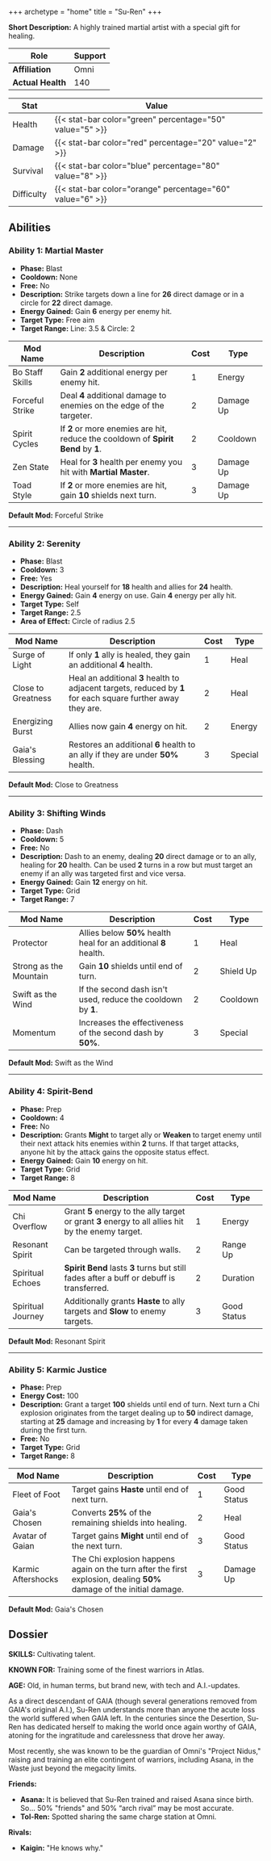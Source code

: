+++
archetype = "home"
title = "Su-Ren"
+++

**Short Description:** A highly trained martial artist with a special gift for healing.

| **Role**          | Support |
| ----------------- | ------- |
| **Affiliation**   | Omni    |
| **Actual Health** | 140     |

| **Stat**   | **Value**                                                 |
| ---------- | --------------------------------------------------------- |
| Health     | {{< stat-bar color="green" percentage="50" value="5" >}}  |
| Damage     | {{< stat-bar color="red" percentage="20" value="2" >}}    |
| Survival   | {{< stat-bar color="blue" percentage="80" value="8" >}}   |
| Difficulty | {{< stat-bar color="orange" percentage="60" value="6" >}} |

## Abilities

### Ability 1: Martial Master

- **Phase:** Blast
- **Cooldown:** None
- **Free:** No
- **Description:** Strike targets down a line for **26** direct damage or in a circle for **22** direct damage.
- **Energy Gained:** Gain **6** energy per enemy hit.
- **Target Type:** Free aim
- **Target Range:** Line: 3.5 & Circle: 2

| **Mod Name**    | **Description**                                                                    | **Cost** | **Type**  |
| --------------- | ---------------------------------------------------------------------------------- | -------- | --------- |
| Bo Staff Skills | Gain **2** additional energy per enemy hit.                                        | 1        | Energy    |
| Forceful Strike | Deal **4** additional damage to enemies on the edge of the targeter.               | 2        | Damage Up |
| Spirit Cycles   | If **2** or more enemies are hit, reduce the cooldown of **Spirit Bend** by **1**. | 2        | Cooldown  |
| Zen State       | Heal for **3** health per enemy you hit with **Martial Master**.                   | 3        | Damage Up |
| Toad Style      | If **2** or more enemies are hit, gain **10** shields next turn.                   | 3        | Damage Up |

**Default Mod:** Forceful Strike

---

### Ability 2: Serenity

- **Phase:** Blast
- **Cooldown:** 3
- **Free:** Yes
- **Description:** Heal yourself for **18** health and allies for **24** health.
- **Energy Gained:** Gain **4** energy on use. Gain **4** energy per ally hit.
- **Target Type:** Self
- **Target Range:** 2.5
- **Area of Effect:** Circle of radius 2.5

| **Mod Name**       | **Description**                                                                                              | **Cost** | **Type** |
| ------------------ | ------------------------------------------------------------------------------------------------------------ | -------- | -------- |
| Surge of Light     | If only **1** ally is healed, they gain an additional **4** health.                                          | 1        | Heal     |
| Close to Greatness | Heal an additional **3** health to adjacent targets, reduced by **1** for each square further away they are. | 2        | Heal     |
| Energizing Burst   | Allies now gain **4** energy on hit.                                                                         | 2        | Energy   |
| Gaia's Blessing    | Restores an additional **6** health to an ally if they are under **50%** health.                             | 3        | Special  |

**Default Mod:** Close to Greatness

---

### Ability 3: Shifting Winds

- **Phase:** Dash
- **Cooldown:** 5
- **Free:** No
- **Description:** Dash to an enemy, dealing **20** direct damage or to an ally, healing for **20** health. Can be used **2** turns in a row but must target an enemy if an ally was targeted first and vice versa.
- **Energy Gained:** Gain **12** energy on hit.
- **Target Type:** Grid
- **Target Range:** 7

| **Mod Name**           | **Description**                                                  | **Cost** | **Type**  |
| ---------------------- | ---------------------------------------------------------------- | -------- | --------- |
| Protector              | Allies below **50%** health heal for an additional **8** health. | 1        | Heal      |
| Strong as the Mountain | Gain **10** shields until end of turn.                           | 2        | Shield Up |
| Swift as the Wind      | If the second dash isn't used, reduce the cooldown by **1**.     | 2        | Cooldown  |
| Momentum               | Increases the effectiveness of the second dash by **50%**.       | 3        | Special   |

**Default Mod:** Swift as the Wind

---

### Ability 4: Spirit-Bend

- **Phase:** Prep
- **Cooldown:** 4
- **Free:** No
- **Description:** Grants **Might** to target ally or **Weaken** to target enemy until their next attack hits enemies within **2** turns. If that target attacks, anyone hit by the attack gains the opposite status effect.
- **Energy Gained:** Gain **10** energy on hit.
- **Target Type:** Grid
- **Target Range:** 8

| **Mod Name**      | **Description**                                                                                    | **Cost** | **Type**    |
| ----------------- | -------------------------------------------------------------------------------------------------- | -------- | ----------- |
| Chi Overflow      | Grant **5** energy to the ally target or grant **3** energy to all allies hit by the enemy target. | 1        | Energy      |
| Resonant Spirit   | Can be targeted through walls.                                                                     | 2        | Range Up    |
| Spiritual Echoes  | **Spirit Bend** lasts **3** turns but still fades after a buff or debuff is transferred.           | 2        | Duration    |
| Spiritual Journey | Additionally grants **Haste** to ally targets and **Slow** to enemy targets.                       | 3        | Good Status |

**Default Mod:** Resonant Spirit

---

### Ability 5: Karmic Justice

- **Phase:** Prep
- **Energy Cost:** 100
- **Description:** Grant a target **100** shields until end of turn. Next turn a Chi explosion originates from the target dealing up to **50** indirect damage, starting at **25** damage and increasing by **1** for every **4** damage taken during the first turn.
- **Free:** No
- **Target Type:** Grid
- **Target Range:** 8

| **Mod Name**       | **Description**                                                                                                      | **Cost** | **Type**    |
| ------------------ | -------------------------------------------------------------------------------------------------------------------- | -------- | ----------- |
| Fleet of Foot      | Target gains **Haste** until end of next turn.                                                                       | 1        | Good Status |
| Gaia's Chosen      | Converts **25%** of the remaining shields into healing.                                                              | 2        | Heal        |
| Avatar of Gaian    | Target gains **Might** until end of the next turn.                                                                   | 3        | Good Status |
| Karmic Aftershocks | The Chi explosion happens again on the turn after the first explosion, dealing **50%** damage of the initial damage. | 3        | Damage Up   |

**Default Mod:** Gaia's Chosen

## Dossier

**SKILLS:** Cultivating talent.

**KNOWN FOR:** Training some of the finest warriors in Atlas.

**AGE:** Old, in human terms, but brand new, with tech and A.I.-updates.

As a direct descendant of GAIA (though several generations removed from GAIA's original A.I.), Su-Ren understands more than anyone the acute loss the world suffered when GAIA left. In the centuries since the Desertion, Su-Ren has dedicated herself to making the world once again worthy of GAIA, atoning for the ingratitude and carelessness that drove her away.

Most recently, she was known to be the guardian of Omni's "Project Nidus," raising and training an elite contingent of warriors, including Asana, in the Waste just beyond the megacity limits.

**Friends:**

- **Asana:** It is believed that Su-Ren trained and raised Asana since birth. So... 50% "friends" and 50% “arch rival” may be most accurate.
- **Tol-Ren:** Spotted sharing the same charge station at Omni.

**Rivals:**

- **Kaigin:** "He knows why."
